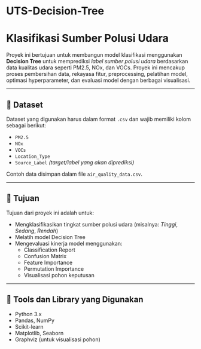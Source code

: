 # UTS-Decision-Tree
# Klasifikasi Sumber Polusi Udara

Proyek ini bertujuan untuk membangun model klasifikasi menggunakan **Decision Tree** untuk memprediksi *label sumber polusi udara* berdasarkan data kualitas udara seperti PM2.5, NOx, dan VOCs. Proyek ini mencakup proses pembersihan data, rekayasa fitur, preprocessing, pelatihan model, optimasi hyperparameter, dan evaluasi model dengan berbagai visualisasi.

---

## 📁 Dataset

Dataset yang digunakan harus dalam format `.csv` dan wajib memiliki kolom sebagai berikut:

- `PM2.5`
- `NOx`
- `VOCs`
- `Location_Type`
- `Source_Label` *(target/label yang akan diprediksi)*

Contoh data disimpan dalam file `air_quality_data.csv`.

---

## 🎯 Tujuan

Tujuan dari proyek ini adalah untuk:

- Mengklasifikasikan tingkat sumber polusi udara (misalnya: *Tinggi*, *Sedang*, *Rendah*)
- Melatih model Decision Tree
- Mengevaluasi kinerja model menggunakan:
  - Classification Report
  - Confusion Matrix
  - Feature Importance
  - Permutation Importance
  - Visualisasi pohon keputusan

---

## 🧰 Tools dan Library yang Digunakan

- Python 3.x
- Pandas, NumPy
- Scikit-learn
- Matplotlib, Seaborn
- Graphviz (untuk visualisasi pohon)

